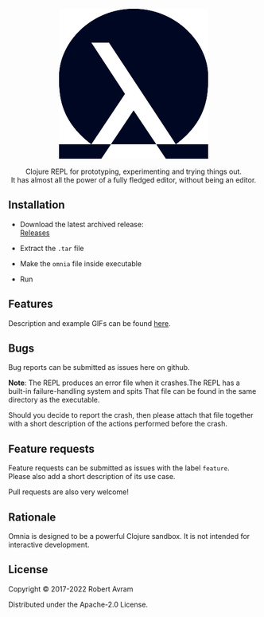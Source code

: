 <p style="text-align: center">
<img src="docs/images/omnia-logo.png" width="300" alt="omnia_logo">
</p>

<p style="text-align: center">
Clojure REPL for prototyping, experimenting and trying things out. <br />
It has almost all the power of a fully fledged editor, without being an editor.
</p>

## Installation

* Download the latest archived release: <br />
  [Releases](https://github.com/AvramRobert/omnia/releases)

* Extract the `.tar` file

* Make the `omnia` file inside executable

* Run

## Features

Description and example GIFs can be found [here](docs/features.md).

## Bugs

Bug reports can be submitted as issues here on github.

**Note**: The REPL produces an error file when it crashes.The REPL has a built-in failure-handling system and spits
That file can be found in the same directory as the executable.

Should you decide to report the crash, then please attach that file together with a short description
of the actions performed before the crash.

## Feature requests

Feature requests can be submitted as issues with the label `feature`. <br />
Please also add a short description of its use case.

Pull requests are also very welcome!

## Rationale

Omnia is designed to be a powerful Clojure sandbox. It is not intended for interactive development.

## License

Copyright © 2017-2022 Robert Avram

Distributed under the Apache-2.0 License.
